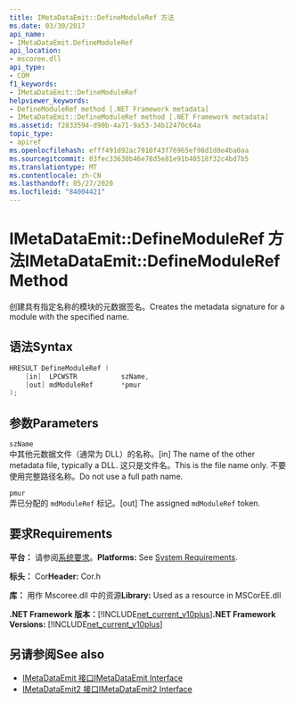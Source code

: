 ```yaml
---
title: IMetaDataEmit::DefineModuleRef 方法
ms.date: 03/30/2017
api_name:
- IMetaDataEmit.DefineModuleRef
api_location:
- mscoree.dll
api_type:
- COM
f1_keywords:
- IMetaDataEmit::DefineModuleRef
helpviewer_keywords:
- DefineModuleRef method [.NET Framework metadata]
- IMetaDataEmit::DefineModuleRef method [.NET Framework metadata]
ms.assetid: f2833594-d90b-4a71-9a53-34b12470c64a
topic_type:
- apiref
ms.openlocfilehash: efff491d92ac7910f43f76965ef98d1d0e4ba0aa
ms.sourcegitcommit: 03fec33630b46e78d5e81e91b40518f32c4bd7b5
ms.translationtype: MT
ms.contentlocale: zh-CN
ms.lasthandoff: 05/27/2020
ms.locfileid: "84004421"
---
```

# <a name="imetadataemitdefinemoduleref-method"></a><span data-ttu-id="8b2ab-102">IMetaDataEmit::DefineModuleRef 方法</span><span class="sxs-lookup"><span data-stu-id="8b2ab-102">IMetaDataEmit::DefineModuleRef Method</span></span>
<span data-ttu-id="8b2ab-103">创建具有指定名称的模块的元数据签名。</span><span class="sxs-lookup"><span data-stu-id="8b2ab-103">Creates the metadata signature for a module with the specified name.</span></span>  
  
## <a name="syntax"></a><span data-ttu-id="8b2ab-104">语法</span><span class="sxs-lookup"><span data-stu-id="8b2ab-104">Syntax</span></span>  
  
```cpp  
HRESULT DefineModuleRef (
    [in]  LPCWSTR           szName,
    [out] mdModuleRef       *pmur
);  
```  
  
## <a name="parameters"></a><span data-ttu-id="8b2ab-105">参数</span><span class="sxs-lookup"><span data-stu-id="8b2ab-105">Parameters</span></span>  
 `szName`  
 <span data-ttu-id="8b2ab-106">中其他元数据文件（通常为 DLL）的名称。</span><span class="sxs-lookup"><span data-stu-id="8b2ab-106">[in] The name of the other metadata file, typically a DLL.</span></span> <span data-ttu-id="8b2ab-107">这只是文件名。</span><span class="sxs-lookup"><span data-stu-id="8b2ab-107">This is the file name only.</span></span> <span data-ttu-id="8b2ab-108">不要使用完整路径名称。</span><span class="sxs-lookup"><span data-stu-id="8b2ab-108">Do not use a full path name.</span></span>  
  
 `pmur`  
 <span data-ttu-id="8b2ab-109">弄已分配的 `mdModuleRef` 标记。</span><span class="sxs-lookup"><span data-stu-id="8b2ab-109">[out] The assigned `mdModuleRef` token.</span></span>  
  
## <a name="requirements"></a><span data-ttu-id="8b2ab-110">要求</span><span class="sxs-lookup"><span data-stu-id="8b2ab-110">Requirements</span></span>  
 <span data-ttu-id="8b2ab-111">**平台：** 请参阅[系统要求](../../get-started/system-requirements.md)。</span><span class="sxs-lookup"><span data-stu-id="8b2ab-111">**Platforms:** See [System Requirements](../../get-started/system-requirements.md).</span></span>  
  
 <span data-ttu-id="8b2ab-112">**标头：** Cor</span><span class="sxs-lookup"><span data-stu-id="8b2ab-112">**Header:** Cor.h</span></span>  
  
 <span data-ttu-id="8b2ab-113">**库：** 用作 Mscoree.dll 中的资源</span><span class="sxs-lookup"><span data-stu-id="8b2ab-113">**Library:** Used as a resource in MSCorEE.dll</span></span>  
  
 <span data-ttu-id="8b2ab-114">**.NET Framework 版本：**[!INCLUDE[net_current_v10plus](../../../../includes/net-current-v10plus-md.md)]</span><span class="sxs-lookup"><span data-stu-id="8b2ab-114">**.NET Framework Versions:** [!INCLUDE[net_current_v10plus](../../../../includes/net-current-v10plus-md.md)]</span></span>  
  
## <a name="see-also"></a><span data-ttu-id="8b2ab-115">另请参阅</span><span class="sxs-lookup"><span data-stu-id="8b2ab-115">See also</span></span>

- [<span data-ttu-id="8b2ab-116">IMetaDataEmit 接口</span><span class="sxs-lookup"><span data-stu-id="8b2ab-116">IMetaDataEmit Interface</span></span>](imetadataemit-interface.md)
- [<span data-ttu-id="8b2ab-117">IMetaDataEmit2 接口</span><span class="sxs-lookup"><span data-stu-id="8b2ab-117">IMetaDataEmit2 Interface</span></span>](imetadataemit2-interface.md)
